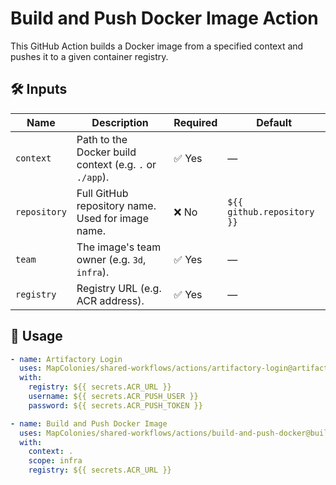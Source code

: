 # Build and Push Docker Image Action

This GitHub Action builds a Docker image from a specified context and pushes it to a given container registry.

## 🛠 Inputs

| Name         | Description                                                                 | Required | Default                        |
|--------------|-----------------------------------------------------------------------------|----------|--------------------------------|
| `context`    | Path to the Docker build context (e.g. `.` or `./app`).                     | ✅ Yes   | —                              |
| `repository` | Full GitHub repository name. Used for image name.                           | ❌ No    | `${{ github.repository }}`     |
| `team`      | The image's team owner (e.g. `3d`, `infra`).         | ✅ Yes   | —                              |
| `registry`   | Registry URL (e.g. ACR address).                                            | ✅ Yes   | —                              |


## 🚀 Usage

```yaml
- name: Artifactory Login
  uses: MapColonies/shared-workflows/actions/artifactory-login@artifactory-login-v1
  with:
    registry: ${{ secrets.ACR_URL }}
    username: ${{ secrets.ACR_PUSH_USER }}
    password: ${{ secrets.ACR_PUSH_TOKEN }}

- name: Build and Push Docker Image
  uses: MapColonies/shared-workflows/actions/build-and-push-docker@build-and-push-docker-v1
  with:
    context: .
    scope: infra
    registry: ${{ secrets.ACR_URL }}
```
